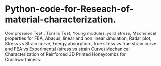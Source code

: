 # Python-code-for-Reseach-of-material-characterization.
Compression Test , Tensile Test, Young modulas, yeild stress, Mechanical properties for FEA, Abaqus, linear and non linear simulation, Radar plot, Stress vs Strain curve, Energy absorption , true stress vs true strain curve and FEA vs Experimental (stress vs strain Curve)
Mechanical Characterization of Reinforced 3D Printed Honeycombs for Crashworthiness. 

